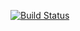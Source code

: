 [![Build Status](https://travis-ci.org/MatheusCarvalho95/react-js-tdd-clean-solid.svg?branch=master)](https://travis-ci.org/MatheusCarvalho95/react-js-tdd-clean-solid)
